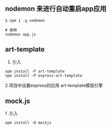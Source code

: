 ## nodemon 来进行自动重启app应用
``` shell
$ npm i -g nodemon

# 使用
nodemon app.js
```

## art-template
1. 引入
```shell
npm install -P art-template
npm install -P express-art-template
```
2.项目中设置express的应用
art-template模版引擎

## mock.js
1 .引入
```shell
npm install -D mockjs
```


   